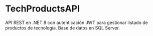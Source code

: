 # TechProductsAPI
API REST en .NET 8 con autenticación JWT para gestionar listado de productos de tecnología. Base de datos en SQL Server.
